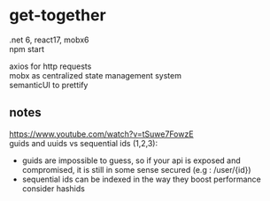# get-together
.net 6, react17, mobx6  
npm start

axios for http requests  
mobx as centralized state management system  
semanticUI to prettify


## notes
https://www.youtube.com/watch?v=tSuwe7FowzE  
guids and uuids vs sequential ids (1,2,3):
* guids are impossible to guess, so if your api is exposed and compromised, it is still in some sense secured (e.g : /user/{id})  
* sequential ids can be indexed in the way they boost performance
consider hashids
